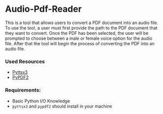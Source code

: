 # Audio-Pdf-Reader
This is a tool that allows users to convert a PDF document into an audio file. To use the tool, a user must first provide the path to the PDF document that they want to convert. Once the PDF has been selected, the user will be prompted to choose between a male or female voice option for the audio file.	After that the tool will begin the process of converting the PDF into an audio file.

### Used Resources 
 - [Pyttsx3](https://pyttsx3.readthedocs.io/en/latest/engine.html#changing-voices)
 - [PyPDF2](http://pybrary.net/pyPdf/pythondoc-pyPdf.pdf.html)
                  
### Requirements:
 - Basic Python I/O Knowledge
 - `pyttsx3` and `pypdf2` should install in your machine
